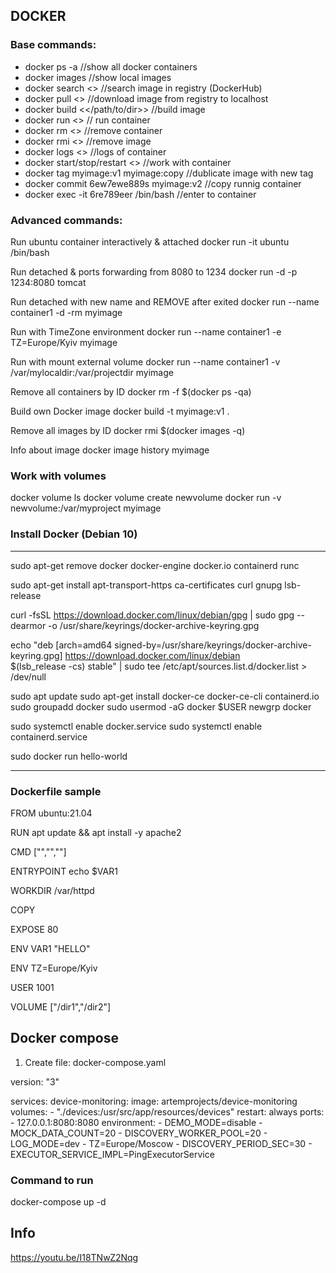 ## DOCKER

### Base commands:

* docker ps -a		//show all docker containers
* docker images	//show local images 
* docker search <> 	//search image in registry (DockerHub)
* docker pull <> 	//download image from registry to localhost
* docker build <</path/to/dir>> 	//build image
* docker run <> 	// run container
* docker rm <> 	//remove container
* docker rmi <>	//remove image
* docker logs <> 	//logs of container
* docker start/stop/restart <> //work with container
* docker tag myimage:v1 myimage:copy	//dublicate image with new tag
* docker commit 6ew7ewe889s myimage:v2	//copy runnig container
* docker exec -it 6re789eer /bin/bash	//enter to container

### Advanced commands:

Run ubuntu container interactively & attached
docker run -it ubuntu /bin/bash

Run detached & ports forwarding from 8080 to 1234 
docker run -d -p 1234:8080 tomcat 

Run detached with new name and REMOVE after exited
docker run --name container1 -d -rm myimage

Run with TimeZone environment
docker run --name container1 -e TZ=Europe/Kyiv myimage

Run with mount external volume
docker run --name container1 -v /var/mylocaldir:/var/projectdir myimage



Remove all containers by ID
docker rm -f $(docker ps -qa)

Build own Docker image
docker build -t myimage:v1 .

Remove all images by ID
docker rmi $(docker images -q)

Info about image
docker image history myimage

### Work with volumes
docker volume ls
docker volume create newvolume
docker run -v newvolume:/var/myproject myimage




### Install Docker (Debian 10)
-------------------------------------
sudo apt-get remove docker docker-engine docker.io containerd runc

sudo apt-get install apt-transport-https ca-certificates curl gnupg lsb-release

curl -fsSL https://download.docker.com/linux/debian/gpg | sudo gpg --dearmor -o /usr/share/keyrings/docker-archive-keyring.gpg

echo   "deb [arch=amd64 signed-by=/usr/share/keyrings/docker-archive-keyring.gpg] https://download.docker.com/linux/debian \
$(lsb_release -cs) stable" | sudo tee /etc/apt/sources.list.d/docker.list > /dev/null

sudo apt update
sudo apt-get install docker-ce docker-ce-cli containerd.io
sudo groupadd docker
sudo usermod -aG docker $USER
newgrp docker
  
sudo systemctl enable docker.service
sudo systemctl enable containerd.service

sudo docker run hello-world

----------------------------------------

### Dockerfile sample

FROM ubuntu:21.04

RUN apt update && apt install -y apache2

CMD ["","",""]

ENTRYPOINT echo $VAR1

WORKDIR /var/httpd

COPY <source> <destination>

EXPOSE 80

ENV VAR1 "HELLO"

ENV TZ=Europe/Kyiv

USER 1001

VOLUME ["/dir1","/dir2"] 






## Docker compose

1. Create file: docker-compose.yaml

version: "3"

services:
  device-monitoring:
    image: artemprojects/device-monitoring
    volumes:
      - "./devices:/usr/src/app/resources/devices"
    restart: always
    ports:
      - 127.0.0.1:8080:8080
    environment:
      - DEMO_MODE=disable
      - MOCK_DATA_COUNT=20
      - DISCOVERY_WORKER_POOL=20
      - LOG_MODE=dev
      - TZ=Europe/Moscow
      - DISCOVERY_PERIOD_SEC=30
      - EXECUTOR_SERVICE_IMPL=PingExecutorService

### Command to run
docker-compose up -d



## Info

https://youtu.be/I18TNwZ2Nqg



